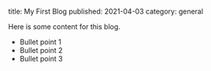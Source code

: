 title: My First Blog
published: 2021-04-03
category: general


Here is some content for this blog.

- Bullet point 1
- Bullet point 2
- Bullet point 3
